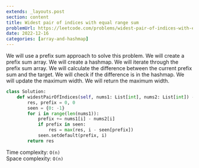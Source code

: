 ```yaml
---
extends: _layouts.post
section: content
title: Widest pair of indices with equal range sum
problemUrl: https://leetcode.com/problems/widest-pair-of-indices-with-equal-range-sum/
date: 2022-12-16
categories: [array-and-hashmap]
---
```


We will use a prefix sum approach to solve this problem. We will create a prefix sum array. We will create a hashmap. We will iterate through the prefix sum array. We will calculate the difference between the current prefix sum and the target. We will check if the difference is in the hashmap. We will update the maximum width. We will return the maximum width.

```python
class Solution:
    def widestPairOfIndices(self, nums1: List[int], nums2: List[int]) -> int:
        res, prefix = 0, 0
        seen = {0: -1}
        for i in range(len(nums1)):
            prefix += nums1[i] - nums2[i]
            if prefix in seen: 
                res = max(res, i - seen[prefix])
            seen.setdefault(prefix, i)
        return res
```

Time complexity: `O(n)` <br/>
Space complexity: `O(n)`
